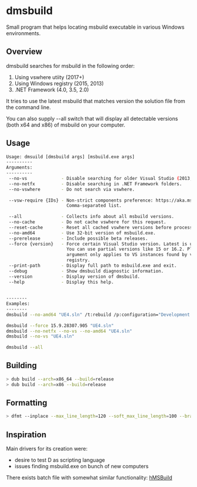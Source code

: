 # dmsbuild

Small program that helps locating msbuild executable in various Windows environments.

## Overview

dmsbuild searches for msbuild in the following order:

1. Using vswhere utiity (2017+)
2. Using Windows registry (2015, 2013)
3. .NET Framework (4.0, 3.5, 2.0)

It tries to use the latest msbuild that matches version the solution file from the command line.

You can also supply --all switch that will display all detectable versions (both x64 and x86) of 
msbuild on your computer. 

## Usage

```sh
Usage: dmsuild [dmsbuild args] [msbuild.exe args]                                                        
----------                                                                                               
Arguments:
----------                                                                                               
 --no-vs             - Disable searching for older Visual Studio (2013, 2015).
 --no-netfx          - Disable searching in .NET Framework folders.
 --no-vswhere        - Do not search via vswhere.
                                                                                                         
 --vsw-require {IDs} - Non-strict components preference: https://aka.ms/vs/workloads
                       Comma-separated list.
                                                                                                         
 --all               - Collects info about all msbuild versions.
 --no-cache          - Do not cache vswhere for this request.
 --reset-cache       - Reset all cached vswhere versions before processing.
 --no-amd64          - Use 32-bit version of msbuild.exe.
 --prerelease        - Include possible beta releases.
 --force {version}   - Force certain Visual Studio version. Latest is used by default.
                       You can use partial versions like 15 or 16.2. Please note that this 
                       argument only applies to VS instances found by vswhere or through 
                       registry.
 --print-path        - Display full path to msbuild.exe and exit.
 --debug             - Show dmsbuild diagnostic information.
 --version           - Display version of dmsbuild.
 --help              - Display this help.
                                                                                                         
                                                                                                         
--------                                                                                                 
Examples:
--------                                                                                                 
dmsbuild --no-amd64 "UE4.sln" /t:rebuild /p:configuration="Development Editor"
                                                                                                         
dmsbuild --force 15.9.28307.905 "UE4.sln"
dmsbuild --no-netfx --no-vs --no-amd64 "UE4.sln"
dmsbuild --no-vs "UE4.sln"
                                                                                                         
dmsbuild --all
```

## Building

```sh
> dub build --arch=x86_64 --build=release
> dub build --arch=x86 --build=release
```

## Formatting

```sh
> dfmt --inplace --max_line_length=120 --soft_max_line_length=100 --brace_style=allman source/main.d
```

## Inspiration

Main drivers for its creation were:

* desire to test D as scripting language
* issues finding msbuild.exe on bunch of new computers

There exists batch file with somewhat similar functionality: [hMSBuild](https://github.com/3F/hMSBuild)



